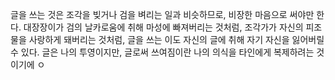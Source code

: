 글을 쓰는 것은 조각을 빚거나 검을 벼리는 일과 비슷하므로, 비장한 마음으로 써야만 한다. 대장장이가 검의 날카로움에 취해 마성에 빠져버리는 것처럼, 조각가가 자신의 피조물을 사랑하게 돼버리는 것처럼, 글을 쓰는 이도 자신의 글에 취해 자기 자신을 잃어버릴 수 있다. 글은 나의 투영이지만, 글로써 쓰여짐이란 나의 의식을 타인에게 복제하려는 것이기에 ㅇ